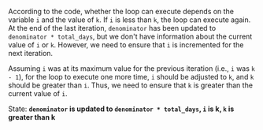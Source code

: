 According to the code, whether the loop can execute depends on the variable `i` and the value of `k`. If `i` is less than `k`, the loop can execute again. At the end of the last iteration, `denominator` has been updated to `denominator * total_days`, but we don't have information about the current value of `i` or `k`. However, we need to ensure that `i` is incremented for the next iteration. 

Assuming `i` was at its maximum value for the previous iteration (i.e., `i` was `k - 1`), for the loop to execute one more time, `i` should be adjusted to `k`, and `k` should be greater than `i`. Thus, we need to ensure that `k` is greater than the current value of `i`.

State: **`denominator` is updated to `denominator * total_days`, `i` is k, `k` is greater than k**
